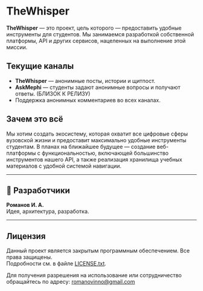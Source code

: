 # TheWhisper

**TheWhisper** — это проект, цель которого — предоставить удобные инструменты для студентов. Мы занимаемся разработкой собственной платформы, API и других сервисов, нацеленных на выполнение этой миссии.

## Текущие каналы

- **TheWhisper** — анонимные посты, истории и щитпост.  
- **AskMephi** — студенты задают анонимные вопросы и получают ответы. (БЛИЗОК К РЕЛИЗУ)  
- Поддержка анонимных комментариев во всех каналах.

## Зачем это всё

Мы хотим создать экосистему, которая охватит все цифровые сферы вузовской жизни и предоставит максимально удобные инструменты студентам. В планах на ближайшее будущее — создание веб-платформы с функциональностью, включающей большинство инструментов нашего API, а также реализация хранилища учебных материалов с удобной системой навигации.

---

## 👤 Разработчики

**Романов И. А.**  
Идея, архитектура, разработка.

---

## Лицензия

Данный проект является закрытым программным обеспечением. Все права защищены.  
Подробности см. в файле [LICENSE.txt](./LICENSE.txt).

Для получения разрешения на использование или сотрудничество обращайтесь по адресу: romanovinno@gmail.com
